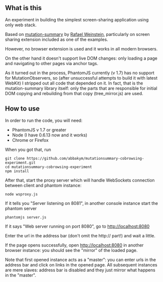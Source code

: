 ## What is this

An experiment in building the simplest screen-sharing application using only web stack.

Based on [mutation-summary](http://code.google.com/p/mutation-summary/) by [Rafael Weinstein](https://plus.google.com/111386188573471152118/posts), particularly on screen sharing extension included as one of the examples.

However, no browser extension is used and it works in all modern browsers.

On the other hand it doesn't support live DOM changes: only loading a page and navigating to other pages via anchor tags.

As it turned out in the process, PhantomJS currently (v 1.7) has no support for MutationObservers, so (after unsuccessful attempts to build it with latest WebKit) I stripped out all code that depended on it. In fact, that is the mutation-summary library itself: only the parts that are responsible for initial DOM copying and rebuilding from that copy (tree_mirror.js) are used.

## How to use

In order to run the code, you will need:

* PhantomJS v 1.7 or greater
* Node (I have 0.6.13 now and it works)
* Chrome or Firefox

When you got that, run

    git clone https://github.com/abbakym/mutationsummary-cobrowsing-experiment.git
    cd mutationsummary-cobrowsing-experiment
    npm install

After that, start the proxy server which will handle WebSockets connection between client and phantom instance:

    node wsproxy.js

If it tells you "Server listening on 8081", in another console instance start the phantom server

    phantomjs server.js

If it says "Web server running on port 8080", go to [http://localhost:8080](http://localhost:8080)

Enter the url in the address bar (don't omit the http:// part!) and wait a little.

If the page opens successfully, open [http://localhost:8080](http://localhost:8080) in another browser instance: you should see the "mirror" of the loaded page.

Note that first opened instance acts as a "master": you can enter urls in the address bar and click on links in the opened page. All subsequent instances are mere slaves: address bar is disabled and they just mirror what happens in the "master".

